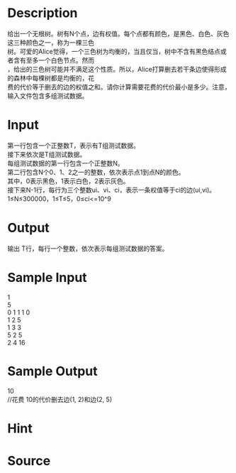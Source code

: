 
# Description

<div class="content"><div>给出一个无根树。树有N个点，边有权值。每个点都有颜色，是黑色、白色、灰色这三种颜色之一，称为一棵三色</div>
<div>树。可爱的Alice觉得，一个三色树为均衡的，当且仅当，树中不含有黑色结点或者含有至多一个白色节点。然而</div>
<div>，给出的三色树可能并不满足这个性质。所以，Alice打算删去若干条边使得形成的森林中每棵树都是均衡的，花</div>
<div>费的代价等于删去的边的权值之和。请你计算需要花费的代价最小是多少。注意，输入文件包含多组测试数据。</div></div>

# Input

<div class="content"><div>
<div>第一行包含一个正整数T，表示有T组测试数据。</div>
<div>接下来依次是T组测试数据。</div>
<div>每组测试数据的第一行包含一个正整数N。</div>
<div>第二行包含N个0、1、2之一的整数，依次表示点1到点N的颜色。</div>
<div>其中，0表示黑色，1表示白色，2表示灰色。</div>
<div>接下来N-1行，每行为三个整数ui、vi、ci，表示一条权值等于ci的边(ui,vi)。</div>
<div>1≤N≤300000，1≤T≤5，0≤ci&lt;=10^9</div>
</div></div>

# Output

<div class="content"><p>输出 T行，每行一个整数，依次表示每组测试数据的答案。</p></div>

# Sample Input

<div class="content"><span class="sampledata">1 <br/>
5 <br/>
0  1 1 1 0<br/>
1  2 5<br/>
1  3 3<br/>
5  2 5<br/>
2  4 16<br/>
</span></div>

# Sample Output

<div class="content"><span class="sampledata">10 <br/>
//花费 10的代价删去边(1, 2)和边(2, 5)</span></div>

# Hint

<div class="content"><p></p></div>

# Source

<div class="content"><p><a href="problemset.php?search="></a></p></div>

